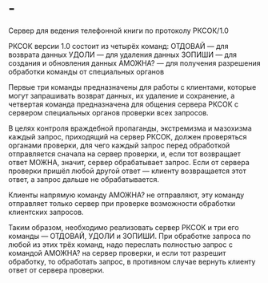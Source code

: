 # -
Сервер для ведения телефонной книги по протоколу РКСОК/1.0

РКСОК версии 1.0 состоит из четырёх команд:
ОТДОВАЙ — для возврата данных
УДОЛИ — для удаления данных
ЗОПИШИ — для создания и обновления данных
АМОЖНА? — для получения разрешения обработки команды от специальных органов

Первые три команды предназначены для работы с клиентами, которые могут запрашивать возврат данных, их удаление и сохранение, а четвертая команда предназначена для общения сервера РКСОК с сервером специальных органов проверки всех запросов.

В целях контроля враждебной пропаганды, экстремизма и мазохизма каждый запрос, приходящий на сервер РКСОК, должен проверяться органами проверки, для чего каждый запрос перед обработкой отправляется сначала на сервер проверки, и, если тот возвращает ответ МОЖНА, значит, сервер обрабатывает запрос. Если от сервера проверки пришёл любой другой ответ — клиенту возвращается этот ответ, а запрос дальше не обрабатывается.

Клиенты напрямую команду АМОЖНА? не отправляют, эту команду отправляет только сервер при проверке возможности обработки клиентских запросов.

Таким образом, необходимо реализовать сервер РКСОК и три его команды — ОТДОВАЙ, УДОЛИ и ЗОПИШИ. При обработке запроса по любой из этих трёх команд, надо переслать полностью запрос с командой АМОЖНА? на сервер проверки, и если тот разрешит обработку, то обработать запрос, в противном случае вернуть клиенту ответ от сервера проверки.
